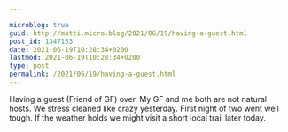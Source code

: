 ```yaml
---

microblog: true
guid: http://matti.micro.blog/2021/06/19/having-a-guest.html
post_id: 1347153
date: 2021-06-19T10:28:34+0200
lastmod: 2021-06-19T10:28:34+0200
type: post
permalink: /2021/06/19/having-a-guest.html
---
```

Having a guest (Friend of GF) over. My GF and me both are not natural hosts. We stress cleaned like crazy yesterday. First night of two went well tough. If the weather holds we might visit a short local trail later today.
